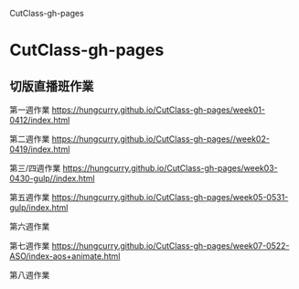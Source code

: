 CutClass-gh-pages

# CutClass-gh-pages

## 切版直播班作業

第一週作業    https://hungcurry.github.io/CutClass-gh-pages/week01-0412/index.html<br>

第二週作業    https://hungcurry.github.io/CutClass-gh-pages//week02-0419/index.html<br>

第三/四週作業 https://hungcurry.github.io/CutClass-gh-pages/week03-0430-gulp//index.html<br>

第五週作業    https://hungcurry.github.io/CutClass-gh-pages/week05-0531-gulp/index.html<br>

第六週作業    <br>

第七週作業    https://hungcurry.github.io/CutClass-gh-pages/week07-0522-ASO/index-aos+animate.html<br>

第八週作業    <br>
